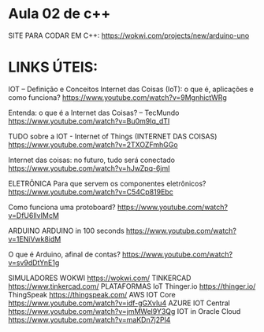 # Aula 02 de c++

SITE PARA CODAR EM C++: https://wokwi.com/projects/new/arduino-uno

# LINKS ÚTEIS:

IOT – Definição e Conceitos
Internet das Coisas (IoT): o que é, aplicações e como funciona?
https://www.youtube.com/watch?v=9MgnhictWRg

Entenda: o que é a Internet das Coisas? – TecMundo
https://www.youtube.com/watch?v=Bu0m9Iq_dTI

TUDO sobre a IOT - Internet of Things (INTERNET DAS COISAS)
https://www.youtube.com/watch?v=2TXOZFmhGGo

Internet das coisas: no futuro, tudo será conectado
https://www.youtube.com/watch?v=hJwZpq-6jmI

ELETRÔNICA
Para que servem os componentes eletrônicos?
https://www.youtube.com/watch?v=C54Cp819Ebc

Como funciona uma protoboard?
https://www.youtube.com/watch?v=DfU6llvIMcM

ARDUINO
ARDUINO in 100 seconds
https://www.youtube.com/watch?v=1ENiVwk8idM

O que é Arduino, afinal de contas?
https://www.youtube.com/watch?v=sv9dDtYnE1g

SIMULADORES
WOKWI https://wokwi.com/
TINKERCAD https://www.tinkercad.com/
PLATAFORMAS IoT
Thinger.io https://thinger.io/
ThingSpeak https://thingspeak.com/
AWS IOT Core https://www.youtube.com/watch?v=idf-gGXvIu4
AZURE IOT Central https://www.youtube.com/watch?v=jmMWel9Y3Qg
IOT in Oracle Cloud https://www.youtube.com/watch?v=maKDn7j2Pl4
